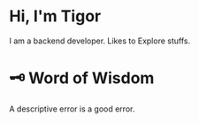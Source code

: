 # Hi, I'm Tigor

I am a backend developer. Likes to Explore stuffs.

# 🗝️ Word of Wisdom

A descriptive error is a good error.
